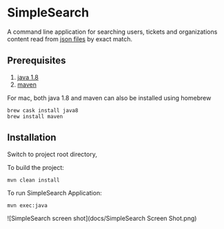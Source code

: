 # SimpleSearch

A command line application for searching users, tickets and organizations content read from [json files](src/main/resources/com/simplesearch/services) by exact match.

## Prerequisites
1. [java 1.8](https://www.oracle.com/technetwork/java/javase/downloads/jdk8-downloads-2133151.html)
1. [maven](https://maven.apache.org/install.html) 

For mac, both java 1.8 and maven can also be installed using homebrew

```
brew cask install java8
brew install maven
```

## Installation
Switch to project root directory,

To build the project:
```
mvn clean install
```

To run SimpleSearch Application:
```
mvn exec:java
```

![SimpleSearch screen shot](docs/SimpleSearch Screen Shot.png)


